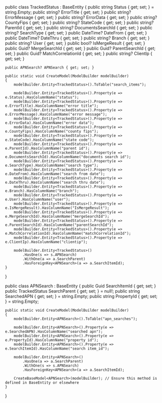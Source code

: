 public class TrackedStatus : BaseEntity
{
    public string Status { get; set; } = string.Empty;
    public string? ErrorTitle { get; set; }
    public string? ErrorMessage { get; set; }
    public string? ErrorData { get; set; }
    public string? CountyFips { get; set; }
    public string? StateCode { get; set; }
    public string? ParentId { get; set; }
    public string? DocumentsSearchId { get; set; }
    public string? SearchType { get; set; }
    public DateTime? DateFrom { get; set; }
    public DateTime? DateThru { get; set; }
    public string? Branch { get; set; }
    public string? User { get; set; }
    public bool? IsMergeResult { get; set; }
    public Guid? MergeSearchId { get; set; }
    public Guid? ParentSearchId { get; set; }
    public Guid? MatchCorrelationId { get; set; }
    public string? ClientIp { get; set; }

    public APNSearch? APNSearch { get; set; }

    public static void CreateModel(ModelBuilder modelBuilder)
    {
        modelBuilder.Entity<TrackedStatus>().ToTable("search_items");

        modelBuilder.Entity<TrackedStatus>().Property(e => e.Status).HasColumnName("status");
        modelBuilder.Entity<TrackedStatus>().Property(e => e.ErrorTitle).HasColumnName("error title");
        modelBuilder.Entity<TrackedStatus>().Property(e => e.ErrorMessage).HasColumnName("error message");
        modelBuilder.Entity<TrackedStatus>().Property(e => e.ErrorData).HasColumnName("error data");
        modelBuilder.Entity<TrackedStatus>().Property(e => e.CountyFips).HasColumnName("county fips");
        modelBuilder.Entity<TrackedStatus>().Property(e => e.StateCode).HasColumnName("state code");
        modelBuilder.Entity<TrackedStatus>().Property(e => e.ParentId).HasColumnName("parent id");
        modelBuilder.Entity<TrackedStatus>().Property(e => e.DocumentsSearchId).HasColumnName("documents search id");
        modelBuilder.Entity<TrackedStatus>().Property(e => e.SearchType).HasColumnName("search type");
        modelBuilder.Entity<TrackedStatus>().Property(e => e.DateFrom).HasColumnName("search from date");
        modelBuilder.Entity<TrackedStatus>().Property(e => e.DateThru).HasColumnName("search thru date");
        modelBuilder.Entity<TrackedStatus>().Property(e => e.Branch).HasColumnName("branch");
        modelBuilder.Entity<TrackedStatus>().Property(e => e.User).HasColumnName("user");
        modelBuilder.Entity<TrackedStatus>().Property(e => e.IsMergeResult).HasColumnName("IsMergeResult");
        modelBuilder.Entity<TrackedStatus>().Property(e => e.MergeSearchId).HasColumnName("mergeSearchId");
        modelBuilder.Entity<TrackedStatus>().Property(e => e.ParentSearchId).HasColumnName("parentSearchId");
        modelBuilder.Entity<TrackedStatus>().Property(e => e.MatchCorrelationId).HasColumnName("matchCorrelationId");
        modelBuilder.Entity<TrackedStatus>().Property(e => e.ClientIp).HasColumnName("clientip");

        modelBuilder.Entity<TrackedStatus>()
            .HasOne(s => s.APNSearch)
            .WithOne(a => a.SearchParent)
            .HasForeignKey<APNSearch>(a => a.SearchItemId);
    }
}

public class APNSearch : BaseEntity
{
    public Guid SearchItemId { get; set; }
    public TrackedStatus SearchParent { get; set; } = null!;
    public string SearchedAPN { get; set; } = string.Empty;
    public string PropertyId { get; set; } = string.Empty;

    public static void CreateModel(ModelBuilder modelBuilder)
    {
        modelBuilder.Entity<APNSearch>().ToTable("apn_searches");

        modelBuilder.Entity<APNSearch>().Property(e => e.SearchedAPN).HasColumnName("searched apn");
        modelBuilder.Entity<APNSearch>().Property(e => e.PropertyId).HasColumnName("property id");
        modelBuilder.Entity<APNSearch>().Property(e => e.SearchItemId).HasColumnName("search item_id");

        modelBuilder.Entity<APNSearch>()
            .HasOne(a => a.SearchParent)
            .WithOne(s => s.APNSearch)
            .HasForeignKey<APNSearch>(a => a.SearchItemId);

        CreateBaseModel<APNSearch>(modelBuilder); // Ensure this method is defined in BaseEntity or elsewhere
    }
}

